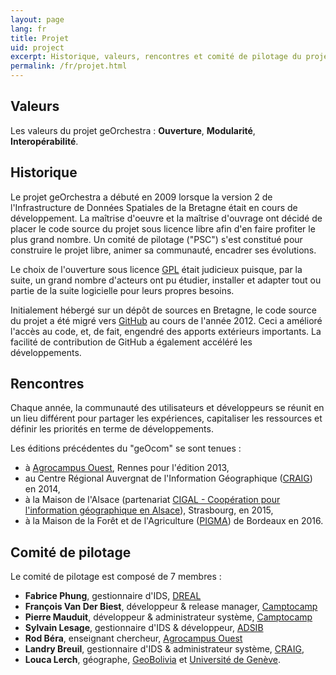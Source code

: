 ```yaml
---
layout: page
lang: fr
title: Projet
uid: project
excerpt: Historique, valeurs, rencontres et comité de pilotage du projet
permalink: /fr/projet.html
---
```


## Valeurs

Les valeurs du projet geOrchestra : **Ouverture**, **Modularité**, **Interopérabilité**.

## Historique

Le projet geOrchestra a débuté en 2009 lorsque la version 2 de l'Infrastructure de Données Spatiales de la Bretagne était en cours de développement.
La maîtrise d'oeuvre et la maîtrise d'ouvrage ont décidé de placer le code source du projet sous licence libre afin d'en faire profiter le plus grand nombre.
Un comité de pilotage ("PSC") s'est constitué pour construire le projet libre, animer sa communauté, encadrer ses évolutions.

Le choix de l'ouverture sous licence [GPL](http://fr.wikipedia.org/wiki/Licence_publique_g%C3%A9n%C3%A9rale_GNU) était judicieux puisque, par la suite, un grand nombre d'acteurs ont pu étudier, installer et adapter tout ou partie de la suite logicielle pour leurs propres besoins.

Initialement hébergé sur un dépôt de sources en Bretagne, le code source du projet a été migré vers [GitHub](https://github.com/georchestra) au cours de l'année 2012.
Ceci a amélioré l'accès au code, et, de fait, engendré des apports extérieurs importants. La facilité de contribution de GitHub a également accéléré les développements.

## Rencontres

Chaque année, la communauté des utilisateurs et développeurs se réunit en un lieu différent pour partager les expériences, capitaliser les ressources et définir les priorités en terme de développements.

Les éditions précédentes du "geOcom" se sont tenues :

 * à [Agrocampus Ouest](http://www.agrocampus-ouest.fr/), Rennes pour l'édition 2013,
 * au Centre Régional Auvergnat de l'Information Géographique ([CRAIG](http://craig.fr/)) en 2014,
 * à la Maison de l'Alsace (partenariat [CIGAL - Coopération pour l'information géographique en Alsace](http://www.cigalsace.org/portail/)), Strasbourg, en 2015,
 * à la Maison de la Forêt et de l'Agriculture ([PIGMA](https://www.pigma.org)) de Bordeaux en 2016.
 
## Comité de pilotage

Le comité de pilotage est composé de 7 membres :

 * **Fabrice Phung**, gestionnaire d'IDS, [DREAL](http://www.bretagne.developpement-durable.gouv.fr/)
 * **François Van Der Biest**, développeur & release manager, [Camptocamp](http://www.camptocamp.com/)
 * **Pierre Mauduit**, développeur & administrateur système, [Camptocamp](http://www.camptocamp.com/)
 * **Sylvain Lesage**, gestionnaire d'IDS & développeur, [ADSIB](http://www.adsib.gob.bo/)
 * **Rod Béra**, enseignant chercheur, [Agrocampus Ouest](http://www.agrocampus-ouest.fr/)
 * **Landry Breuil**, gestionnaire d'IDS & administrateur système, [CRAIG](http://craig.fr/),
 * **Louca Lerch**, géographe, [GeoBolivia](http://geo.gob.bo/) et [Université de Genève](https://www.unige.ch/sciences-societe/faculte/departements/dgeo/).
